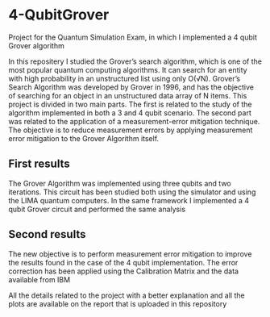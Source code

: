 # 4-QubitGrover
Project for the Quantum Simulation Exam, in which I implemented a 4 qubit Grover algorithm 

In this repositery I studied the Grover’s search algorithm, which is one of the most popular quantum computing algorithms. It can search for an entity with high probability in an unstructured list using only O(√N).
Grover’s Search Algorithm was developed by Grover in 1996, and has the objective of searching for an object in an unstructured data array of N items.
This project is divided in two main parts.
The first is related to the study of the algorithm implemented in both a 3 and 4 qubit scenario.
The second part was related to the application of a measurement-error mitigation technique. The objective is to reduce measurement errors by applying measurement error mitigation to the Grover Algorithm itself.

## First results
The Grover Algorithm was implemented using three qubits and two iterations.
This circuit has been studied both using the simulator and using the LIMA quantum computers.
In the same framework I implemented a 4 qubit Grover circuit and performed the same analysis

## Second results
The new objective is to perform measurement error mitigation to improve the results found in the case of the 4 qubit implementation.
The error correction has been applied using the Calibration Matrix and the data available from IBM


All the details related to the project with a better explanation and all the plots are available on the report that is uploaded in this repository

